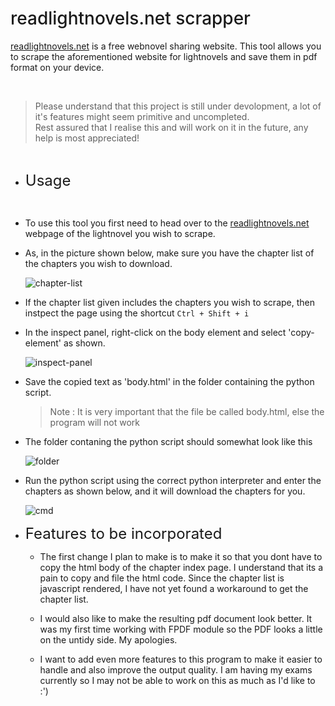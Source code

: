 
<h1 style="font-size:28px; font-weight: 500"> readlightnovels.net scrapper </h1>

[readlightnovels.net](https://readlightnovels.net/) is a free webnovel sharing website. This tool allows you to scrape the aforementioned website for lightnovels and save them in pdf format on your device.

<br/>

> Please understand that this project is still under devolopment,
> a lot of it's features might seem primitive and uncompleted. <br>
> Rest assured that I realise this and will work on it in the future, any help is most appreciated!

<br>

+ <span style="font-size: 24px">Usage</span> <br />
<br>

* To use this tool you first need to head over to the [readlightnovels.net](https://readlightnovels.net) webpage of the lightnovel you wish to scrape.

* As, in the picture shown below, make sure you have the chapter list of the chapters you wish to download.

    <img src="https://raw.githubusercontent.com/john-erinjery/read-lightnovels-extractor/master/assets/chp-list.jpg" alt="chapter-list"></img>

* If the chapter list given includes the chapters you wish to scrape, then instpect the page using the shortcut `Ctrl + Shift + i`
* In the inspect panel, right-click on the body element and select 'copy-element' as shown.
 
    <img src="https://raw.githubusercontent.com/john-erinjery/read-lightnovels-extractor/master/assets/inspect-panel.jpg" alt="inspect-panel"></img>
* Save the copied text as 'body.html' in the folder containing the python script.
    > Note : It is very important that the file be called body.html, else the program will not work

* The folder contaning the python script should somewhat look like this 

    <img src="https://raw.githubusercontent.com/john-erinjery/read-lightnovels-extractor/master/assets/folder.jpg" alt="folder"></img>

* Run the python script using the correct python interpreter and enter the chapters as shown below, and it will download the chapters for you.

    <img src="https://raw.githubusercontent.com/john-erinjery/read-lightnovels-extractor/master/assets/cmd.jpg" alt="cmd"></img>

+ <span style="font-size: 24px">Features to be incorporated</span> <br />

     + The first change I plan to make is to make it so that you dont have to copy the html body of the chapter index page. I understand that its a pain to copy and file the html code. Since the chapter list is javascript rendered, I have not yet found a workaround to get the chapter list.
  
     + I would also like to make the resulting pdf document look better. It was my first time working with FPDF module so the PDF looks a little on the untidy side. My apologies.

    + I want to add even more features to this program to make it easier to handle and also improve the output quality. I am having my exams currently so I may not be able to work on this as much as I'd like to :')
  
